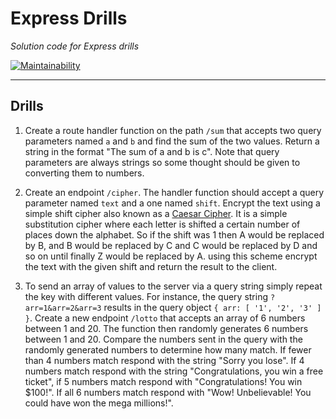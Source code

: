 # Express Drills
_Solution code for Express drills_

[![Maintainability](https://api.codeclimate.com/v1/badges/ba2c05cf2e951cdfb0ef/maintainability)](https://codeclimate.com/github/CodeLikeAGirl29/express-drills/maintainability)

---

## Drills

1. Create a route handler function on the path `/sum` that accepts two query parameters named `a` and 
`b` and find the sum of the two  values. Return a string in the format "The sum of a and b is c". Note 
that query parameters are always strings so some thought should be given to converting them to numbers.

2. Create an endpoint `/cipher`. The handler function should accept a query parameter named `text` and 
a one named `shift`. Encrypt the text using a simple shift cipher also known as a [Caesar Cipher](http://practicalcryptography.com/ciphers/caesar-cipher/). 
It is a simple substitution cipher where each letter is shifted a certain number of places down the 
alphabet. So if the shift was 1 then A would be replaced by B, and B would be replaced by C and C 
would be replaced by D and so on until finally Z would be replaced by A. using this scheme encrypt the 
text with the given shift and return the result to the client.

3. To send an array of values to the server via a query string simply repeat the key with different 
values. For instance, the query string `?arr=1&arr=2&arr=3` results in the query object `{ arr: [ '1', '2', '3' ] }`. 
Create a new endpoint `/lotto` that accepts an array of 6 numbers between 1 and 20. The function then 
randomly generates 6 numbers between 1 and 20. Compare the numbers sent in the query with the randomly 
generated numbers to determine how many match. If fewer than 4 numbers match respond with the string 
"Sorry you lose". If 4 numbers match respond with the string "Congratulations, you win a free ticket", 
if 5 numbers match respond with "Congratulations! You win $100!". If all 6 numbers match respond with 
"Wow! Unbelievable! You could have won the mega millions!".